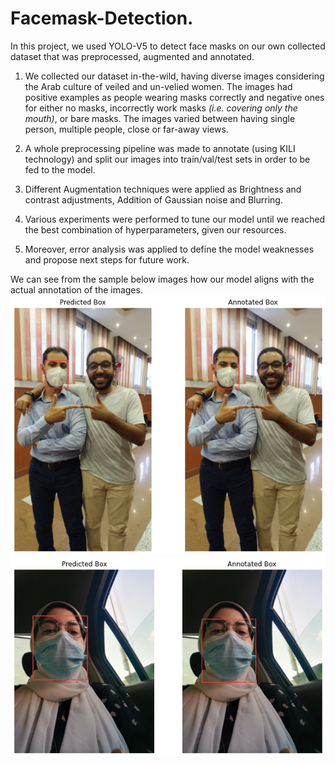 # Facemask-Detection.
In this project, we used YOLO-V5 to detect face masks on our own collected dataset that was preprocessed, augmented and annotated. 

1. We collected our dataset in-the-wild, having diverse images considering the Arab culture of veiled and un-velied women. The images had positive examples as people wearing masks correctly and negative ones for either no masks, incorrectly work masks *(i.e. covering only the mouth)*, or bare masks. 
The images varied between having single person, multiple people, close or far-away views. 

2. A whole preprocessing pipeline was made to annotate (using KILI technology) and split our images into train/val/test sets in order to be fed to the model. 
3. Different Augmentation techniques were applied as Brightness and contrast adjustments, Addition of Gaussian noise and Blurring. 
4. Various experiments were performed to tune our model until we reached the best combination of hyperparameters, given our resources. 
5. Moreover, error analysis was applied to define the model weaknesses and propose next steps for future work.

We can see from the sample below images how our model aligns with the actual annotation of the images.
![plot](test_sample_1.png)
![plot](test_sample_2.png)
